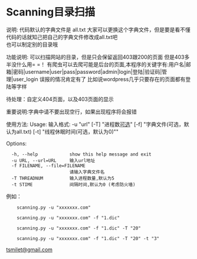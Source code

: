 # Scanning目录扫描

说明:
	代码默认的字典文件是 all.txt 大家可以更换这个字典文件，但是要是看不懂代码的话就知己把自己的字典文件修改成all.txt吧</br>
	也可以制定别的目录哦</br>
	
	
功能说明:
		可以扫描网站的目录，但是只会保留返回403跟200的页面
		但是403多半没什么用= =！
		有爬虫可以去爬可能是后台的页面,本程序的关键字有:用户名|邮箱|密码|username|user|pass|password|admin|login|登陆|验证码|管理|user_login
		误报的情况肯定有了  比如说wordpress几乎只要存在的页面都有登陆等字样
		
待处理：自定义404页面，以及403页面的显示
		
重要说明:字典中请不要出现空行，如果出现程序将会报错</br>

使用方法:
Usage: 输入格式: -u "url" [-T] "进程数[可选](默认为5)" [-f] "字典文件(可选，默认为all.txt) [-t] "线程休眠时间(可选，默认为0)""</br>

Options:

	  -h, --help            show this help message and exit
	  -u URL, --url=URL     输入url地址
	  -f FILENAME, --file=FILENAME
							请输入字典文件名
	  -T THREADNUM          输入进程数量,默认为5
	  -t STIME              间隔时间,默认为0 (考虑防火墙)
 
 
例如：  
	
		scanning.py -u "xxxxxxx.com"

		scanning.py -u "xxxxxxx.com" -f "1.dic"
		
		scanning.py -u "xxxxxxx.com" -f "1.dic" -T "20"
		
		scanning.py -u "xxxxxxx.com" -f "1.dic" -T "20" -t "3"

tsmilet@gmail.com
